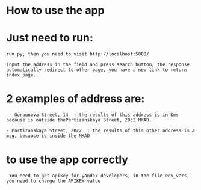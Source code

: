# How to use the app
# Just need to run: 
```run.py, then you need to visit http://localhost:5000/```

```input the address in the field and press search button, the response automatically redirect to other page, you have a new link to return index page. ```

# 2 examples of address are:

``` - Gorbunova Street, 14  : the results of this address is in Kms because is outside thePartizanskaya Street, 20с2 MKAD.```

```- Partizanskaya Street, 20с2  : the results of this other address is a msg, because is inside the MKAD```

# to use the app correctly

``` You need to get apikey for yandex developers, in the file env_vars, you need to change the APIKEY value```